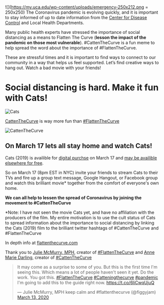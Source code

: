![](https://my.uca.edu/wp-content/uploads/emergency-250x212.png = 250x250) The Coronavirus pandemic is evolving quickly, and it is important to stay informed of up to date information from the [Center for Disease Control](https://www.cdc.gov/coronavirus/2019-ncov/index.html) and Local Health Departments.

Many public health experts have stressed the importance of social distancing as a means to Flatten The Curve (**lesson the impact of the pandemic on those most vulnerable**). #CattenTheCurve is a fun meme to help spread the word about the importance of #FlattenTheCurve.

These are stressful times and it is important to find ways to connect to our community in a way that helps us feel supported. Let’s find creative ways to hang out. Watch a bad movie with your friends! 

# Social distancing is hard. Make it fun with Cats!

![Cats](https://upload.wikimedia.org/wikipedia/en/thumb/c/cf/Cats_2019_poster.jpg/220px-Cats_2019_poster.jpg)

[CattenTheCurve](https://twitter.com/amdar1ing/status/1237880129575157760) is way more fun than [#FlattenTheCurve](https://www.flattenthecurve.com/)

![CattenTheCurve](https://pbs.twimg.com/media/ES3VTrgUMAAyEFp?format=jpg&name=medium)

## On March 17 lets all stay home and watch Cats!

Cats (2019) is availible for [digital purchse](https://www.playbill.com/article/cats-movie-sets-digital-blu-ray-and-dvd-release-dates) on March 17 and [may be availible elsewhere for free](https://twitter.com/cats2019_hd?lang=en).

So on March 17 (8pm EST in NYC) invite your friends to stream Cats to their TVs and fire up a group text message, Google Hangout, or Facebook group and watch this brilliant movie* together from the comfort of everyone's own home.

**We can all help to lessen the spread of Coronavirus by joining the movement to #CattenTheCurve**

*Note: I have not seen the movie Cats yet, and have no affiliation with the producers of the film. My entire motivation is to use the cult status of Cats to spread information about the importance to social distancing by linking the Cats (2019) film to the brilliant twitter hashtags of #CattenTheCurve and #FlattenTheCurve

In depth info at [flattenthecurve.com](https://www.flattenthecurve.com/)

Thank you to [Julie McMurry, MPH](https://twitter.com/figgyjam), creator of [#FlattenTheCurve](https://www.flattenthecurve.com/) and [Anne Marie Darling](https://twitter.com/amdar1ing), creator of [#CattenTheCurve](https://twitter.com/amdar1ing/status/1237880129575157760)

<blockquote class="twitter-tweet"><p lang="en" dir="ltr">It may come as a surprise to some of you. But this is the first time I&#39;m seeing this. Which means a lot of people haven&#39;t seen it yet. Do the work. You got this. <a href="https://twitter.com/hashtag/FlattenTheCurve?src=hash&amp;ref_src=twsrc%5Etfw">#FlattenTheCurve</a> <a href="https://twitter.com/hashtag/Catteningthecurve?src=hash&amp;ref_src=twsrc%5Etfw">#Catteningthecurve</a> <a href="https://twitter.com/hashtag/pandemic?src=hash&amp;ref_src=twsrc%5Etfw">#pandemic</a> I&#39;m going to add this to the guide right now. <a href="https://t.co/6liCwqUjuQ">https://t.co/6liCwqUjuQ</a></p>&mdash; Julie McMurry, MPH keep calm and #flattenthecurve (@figgyjam) <a href="https://twitter.com/figgyjam/status/1238301836676698112?ref_src=twsrc%5Etfw">March 13, 2020</a></blockquote>
